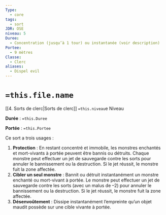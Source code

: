 ```yaml
---
Type:
  - core
tags:
  - sort
JDR: OSE
niveau: 5
Duree:
  - Concentration (jusqu’à 1 tour) ou instantanée (voir description)
Portee:
  - 9 mètres
Classe:
  - Clerc
aliases:
  - Dispel evil
---
```

# `=this.file.name`  

[[4. Sorts de clerc|Sorts de clerc]] `=this.niveau`e Niveau

**Durée** : `=this.Duree`

**Portée** : `=this.Portee`

Ce sort a trois usages :

1. **Protection** : En restant concentré et immobile, les monstres enchantés et mort-vivants à portée peuvent être bannis ou détruits. Chaque monstre peut effectuer un jet de sauvegarde contre les sorts pour annuler le bannissement ou la destruction. Si le jet réussit, le monstre fuit la zone affectée.
2. **Cibler un seul monstre** : Bannit ou détruit instantanément un monstre enchanté ou mort-vivant à portée. Le monstre peut effectuer un jet de sauvegarde contre les sorts (avec un malus de –2) pour annuler le bannissement ou la destruction. Si le jet réussit, le monstre fuit la zone affectée.
3. **Désenvoûtement** : Dissipe instantanément l’empreinte qu’un objet maudit possède sur une cible vivante à portée.

